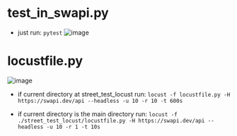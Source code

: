 # test_in_swapi.py
* just run: `pytest`
![image](https://user-images.githubusercontent.com/80243681/146916591-4ff4511d-48fb-4aa5-8bc1-5a1493b66f0f.png)



# locustfile.py
![image](https://user-images.githubusercontent.com/80243681/146916796-083f0016-80ea-4af1-9fc9-b466a2c95c13.png)

* if current directory at street_test_locust run: `locust -f locustfile.py -H https://swapi.dev/api --headless -u 10 -r 10 -t 600s`

* if current directory is the main directory run: `locust -f ./street_test_locust/locustfile.py -H https://swapi.dev/api --headless -u 10 -r 1 -t 10s`
